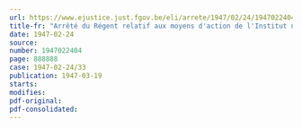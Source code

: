 ```yaml
---
url: https://www.ejustice.just.fgov.be/eli/arrete/1947/02/24/1947022404/justel
title-fr: "Arrêté du Régent relatif aux moyens d'action de l'Institut national de Crédit agricole"
date: 1947-02-24
source:
number: 1947022404
page: 888888
case: 1947-02-24/33
publication: 1947-03-19
starts:
modifies:
pdf-original:
pdf-consolidated:
---
```


